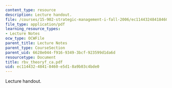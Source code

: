 ```yaml
---
content_type: resource
description: Lecture handout.
file: /courses/15-902-strategic-management-i-fall-2006/ec11443248418460e5d18a9b03c4bde0_rbv_theoryf_ca.pdf
file_type: application/pdf
learning_resource_types:
- Lecture Notes
ocw_type: OCWFile
parent_title: Lecture Notes
parent_type: CourseSection
parent_uid: 6628e044-f916-9349-3bcf-923599d1da6d
resourcetype: Document
title: rbv_theoryf_ca.pdf
uid: ec114432-4841-8460-e5d1-8a9b03c4bde0
---
```

Lecture handout.


